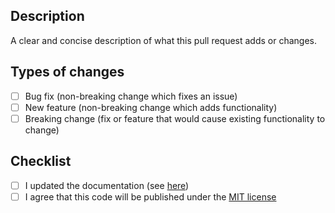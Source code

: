 ## Description
A clear and concise description of what this pull request adds or changes.

## Types of changes
- [ ] Bug fix (non-breaking change which fixes an issue)
- [ ] New feature (non-breaking change which adds functionality)
- [ ] Breaking change (fix or feature that would cause existing functionality to change)

## Checklist
- [ ] I updated the documentation (see [here](https://github.com/kevinpapst/TablerBundle/tree/master/Resources/docs))
- [ ] I agree that this code will be published under the [MIT license](https://github.com/kevinpapst/TablerBundle/blob/master/LICENSE)
